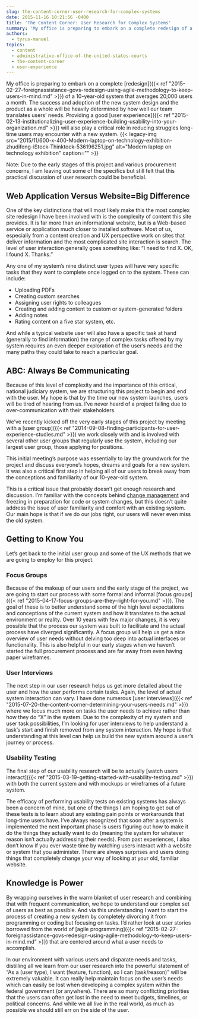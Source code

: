 ```yaml
---
slug: the-content-corner-user-research-for-complex-systems
date: 2015-11-16 10:21:56 -0400
title: 'The Content Corner: User Research for Complex Systems'
summary: 'My office is preparing to embark on a complete redesign of a 10-year-old system that averages 20,000 users a month. The success and adoption of the new system design and the product as a whole will be heavily determined by how well our team translates users’ needs. Providing a good user experience will also play'
authors:
  - tyrus-manuel
topics:
  - content
  - administrative-office-of-the-united-states-courts
  - the-content-corner
  - user-experience
---
```


My office is preparing to embark on a complete [redesign]({{< ref "2015-02-27-foreignassistance-govs-redesign-using-agile-methodology-to-keep-users-in-mind.md" >}}) of a 10-year-old system that averages 20,000 users a month. The success and adoption of the new system design and the product as a whole will be heavily determined by how well our team translates users’ needs. Providing a good [user experience]({{< ref "2015-02-13-institutionalizing-user-experience-building-usability-into-your-organization.md" >}}) will also play a critical role in reducing struggles long-time users may encounter with a new system. {{< legacy-img src="2015/11/600-x-400-Modern-laptop-on-technology-exhibition-zhudifeng-iStock-Thinktock-536196251.jpg" alt="Modern laptop on technology exhibition" caption="" >}} 

Note: Due to the early stages of this project and various procurement concerns, I am leaving out some of the specifics but still felt that this practical discussion of user research could be beneficial.

## Web Application Versus Website=Big Difference

One of the key distinctions that will most likely make this the most complex site redesign I have been involved with is the complexity of content this site provides. It is far more than an informational website, but is a Web-based service or application much closer to installed software. Most of us, especially from a content creation and UX perspective work on sites that deliver information and the most complicated site interaction is search. The level of user interaction generally goes something like: “I need to find X. OK, I found X. Thanks.”

Any one of my system’s nine distinct user types will have very specific tasks that they want to complete once logged on to the system. These can include:

  * Uploading PDFs
  * Creating custom searches
  * Assigning user rights to colleagues
  * Creating and adding content to custom or system-generated folders
  * Adding notes
  * Rating content on a five star system, etc.

And while a typical website user will also have a specific task at hand (generally to find information) the range of complex tasks offered by my system requires an even deeper exploration of the user’s needs and the many paths they could take to reach a particular goal.

## ABC: Always Be Communicating

Because of this level of complexity and the importance of this critical, national judiciary system, we are structuring this project to begin and end with the user. My hope is that by the time our new system launches, users will be tired of hearing from us. I’ve never heard of a project failing due to over-communication with their stakeholders.

We’ve recently kicked off the very early stages of this project by meeting with a [user group]({{< ref "2014-09-08-finding-participants-for-user-experience-studies.md" >}}) we work closely with and is involved with several other user groups that regularly use the system, including our largest user group, those applying for positions.

This initial meeting’s purpose was essentially to lay the groundwork for the project and discuss everyone’s hopes, dreams and goals for a new system. It was also a critical first step in helping all of our users to break away from the conceptions and familiarity of our 10-year-old system.

This is a critical issue that probably doesn’t get enough research and discussion. I’m familiar with the concepts behind [change management](https://en.wikipedia.org/wiki/Change_management#Approach) and freezing in preparation for code or system changes, but this doesn’t quite address the issue of user familiarity and comfort with an existing system. Our main hope is that if we do our jobs right, our users will never even miss the old system.

## Getting to Know You

Let’s get back to the initial user group and some of the UX methods that we are going to employ for this project.

### Focus Groups

Because of the makeup of our users and the early stage of the project, we are going to start our process with some formal and informal [focus groups]({{< ref "2015-04-17-focus-groups-are-they-right-for-you.md" >}}). The goal of these is to better understand some of the high level expectations and conceptions of the current system and how it translates to the actual environment or reality. Over 10 years with few major changes, it is very possible that the process our system was built to facilitate and the actual process have diverged significantly. A focus group will help us get a nice overview of user needs without delving too deep into actual interfaces or functionality. This is also helpful in our early stages when we haven’t started the full procurement process and are far away from even having paper wireframes.

### User Interviews

The next step in our user research helps us get more detailed about the user and how the user performs certain tasks. Again, the level of actual system interaction can vary. I have done numerous [user interviews]({{< ref "2015-07-20-the-content-corner-determining-your-users-needs.md" >}}) where we focus much more on tasks the user needs to achieve rather than how they do “X” in the system. Due to the complexity of my system and user task possibilities, I’m looking for user interviews to help understand a task’s start and finish removed from any system interaction. My hope is that understanding at this level can help us build the new system around a user’s journey or process.

### Usability Testing

The final step of our usability research will be to actually [watch users interact]({{< ref "2015-03-19-getting-started-with-usability-testing.md" >}}) with both the current system and with mockups or wireframes of a future system.

The efficacy of performing usability tests on existing systems has always been a concern of mine, but one of the things I am hoping to get out of these tests is to learn about any existing pain points or workarounds that long-time users have. I’ve always recognized that soon after a system is implemented the next important phase is users figuring out how to make it do the things they actually want to do (meaning the system for whatever reason isn’t actually addressing their needs). From past experiences, I also don’t know if you ever waste time by watching users interact with a website or system that you administer. There are always surprises and users doing things that completely change your way of looking at your old, familiar website.

## Knowledge is Power

By wrapping ourselves in the warm blanket of user research and combining that with frequent communication, we hope to understand our complex set of users as best as possible. And via this understanding I want to start the process of creating a new system by completely divorcing it from programming or coding but focusing on tasks. I’d rather look at user stories borrowed from the world of [agile programming]({{< ref "2015-02-27-foreignassistance-govs-redesign-using-agile-methodology-to-keep-users-in-mind.md" >}}) that are centered around what a user needs to accomplish.

In our environment with various users and disparate needs and tasks, distilling all we learn from our user research into the powerful statement of “As a (user type), I want (feature, function), so I can (task/reason)” will be extremely valuable. It can really help maintain focus on the user’s needs which can easily be lost when developing a complex system within the federal government (or anywhere). There are so many conflicting priorities that the users can often get lost in the need to meet budgets, timelines, or political concerns. And while we all live in the real world, as much as possible we should still err on the side of the user.